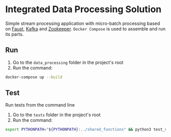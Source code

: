 # Integrated Data Processing Solution
Simple stream processing application with micro-batch processing based on [Faust](https://github.com/robinhood/faust), [Kafka](https://kafka.apache.org/) and [Zookeeper](https://zookeeper.apache.org/). `Docker Compose` is used to assemble and run its parts.  

## Run
1. Go to the `data_processing` folder in the project's root
2. Run the command:
```bash
docker-compose up --build
```

## Test
Run tests from the command line
1. Go to the `tests` folder in the project's root
2. Run the command:
```bash
export PYTHONPATH="${PYTHONPATH}:../shared_functions" && python3 test_shared_functions.py
```
